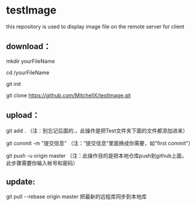 # testImage
this repository is used to display image file on the remote server for client

## download：
mkdir yourFileName

cd /yourFileName

git init

git clone https://github.com/MitchellX/testImage.git

## upload：
git add .        （注：别忘记后面的.，此操作是把Test文件夹下面的文件都添加进来）

git commit  -m  "提交信息"  （注：“提交信息”里面换成你需要，如“first commit”）

git push -u origin master   （注：此操作目的是把本地仓库push到github上面，此步骤需要你输入帐号和密码）

## update:
git pull --rebase origin master   把最新的远程库同步到本地库

